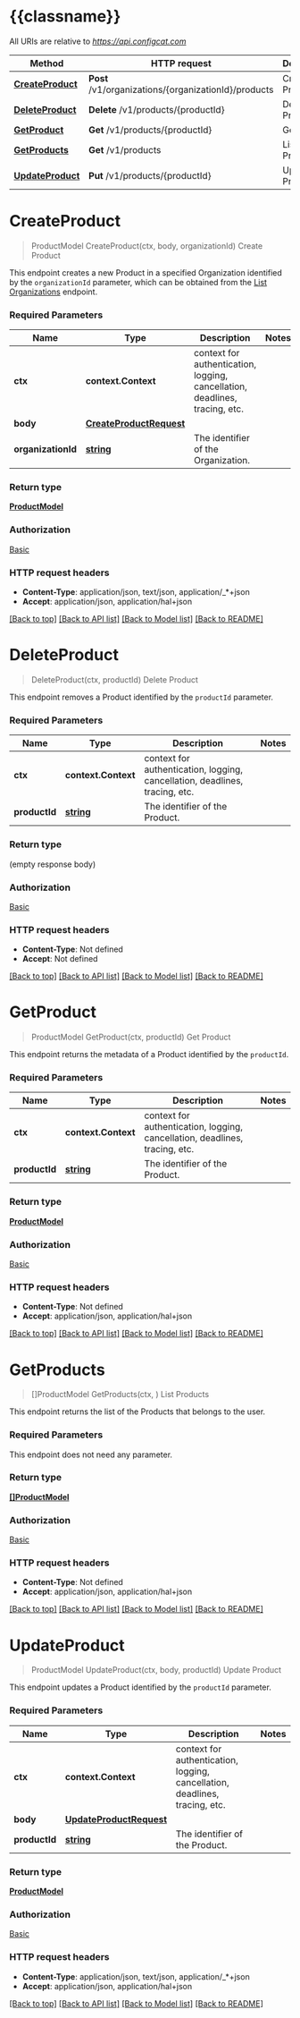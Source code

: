 # {{classname}}

All URIs are relative to *https://api.configcat.com*

Method | HTTP request | Description
------------- | ------------- | -------------
[**CreateProduct**](ProductsApi.md#CreateProduct) | **Post** /v1/organizations/{organizationId}/products | Create Product
[**DeleteProduct**](ProductsApi.md#DeleteProduct) | **Delete** /v1/products/{productId} | Delete Product
[**GetProduct**](ProductsApi.md#GetProduct) | **Get** /v1/products/{productId} | Get Product
[**GetProducts**](ProductsApi.md#GetProducts) | **Get** /v1/products | List Products
[**UpdateProduct**](ProductsApi.md#UpdateProduct) | **Put** /v1/products/{productId} | Update Product

# **CreateProduct**
> ProductModel CreateProduct(ctx, body, organizationId)
Create Product

This endpoint creates a new Product in a specified Organization  identified by the `organizationId` parameter, which can be obtained from the [List Organizations](#operation/get-organizations) endpoint.

### Required Parameters

Name | Type | Description  | Notes
------------- | ------------- | ------------- | -------------
 **ctx** | **context.Context** | context for authentication, logging, cancellation, deadlines, tracing, etc.
  **body** | [**CreateProductRequest**](CreateProductRequest.md)|  | 
  **organizationId** | [**string**](.md)| The identifier of the Organization. | 

### Return type

[**ProductModel**](ProductModel.md)

### Authorization

[Basic](../README.md#Basic)

### HTTP request headers

 - **Content-Type**: application/json, text/json, application/_*+json
 - **Accept**: application/json, application/hal+json

[[Back to top]](#) [[Back to API list]](../README.md#documentation-for-api-endpoints) [[Back to Model list]](../README.md#documentation-for-models) [[Back to README]](../README.md)

# **DeleteProduct**
> DeleteProduct(ctx, productId)
Delete Product

This endpoint removes a Product identified by the `productId` parameter.

### Required Parameters

Name | Type | Description  | Notes
------------- | ------------- | ------------- | -------------
 **ctx** | **context.Context** | context for authentication, logging, cancellation, deadlines, tracing, etc.
  **productId** | [**string**](.md)| The identifier of the Product. | 

### Return type

 (empty response body)

### Authorization

[Basic](../README.md#Basic)

### HTTP request headers

 - **Content-Type**: Not defined
 - **Accept**: Not defined

[[Back to top]](#) [[Back to API list]](../README.md#documentation-for-api-endpoints) [[Back to Model list]](../README.md#documentation-for-models) [[Back to README]](../README.md)

# **GetProduct**
> ProductModel GetProduct(ctx, productId)
Get Product

This endpoint returns the metadata of a Product  identified by the `productId`.

### Required Parameters

Name | Type | Description  | Notes
------------- | ------------- | ------------- | -------------
 **ctx** | **context.Context** | context for authentication, logging, cancellation, deadlines, tracing, etc.
  **productId** | [**string**](.md)| The identifier of the Product. | 

### Return type

[**ProductModel**](ProductModel.md)

### Authorization

[Basic](../README.md#Basic)

### HTTP request headers

 - **Content-Type**: Not defined
 - **Accept**: application/json, application/hal+json

[[Back to top]](#) [[Back to API list]](../README.md#documentation-for-api-endpoints) [[Back to Model list]](../README.md#documentation-for-models) [[Back to README]](../README.md)

# **GetProducts**
> []ProductModel GetProducts(ctx, )
List Products

This endpoint returns the list of the Products that belongs to the user.

### Required Parameters
This endpoint does not need any parameter.

### Return type

[**[]ProductModel**](ProductModel.md)

### Authorization

[Basic](../README.md#Basic)

### HTTP request headers

 - **Content-Type**: Not defined
 - **Accept**: application/json, application/hal+json

[[Back to top]](#) [[Back to API list]](../README.md#documentation-for-api-endpoints) [[Back to Model list]](../README.md#documentation-for-models) [[Back to README]](../README.md)

# **UpdateProduct**
> ProductModel UpdateProduct(ctx, body, productId)
Update Product

This endpoint updates a Product identified by the `productId` parameter.

### Required Parameters

Name | Type | Description  | Notes
------------- | ------------- | ------------- | -------------
 **ctx** | **context.Context** | context for authentication, logging, cancellation, deadlines, tracing, etc.
  **body** | [**UpdateProductRequest**](UpdateProductRequest.md)|  | 
  **productId** | [**string**](.md)| The identifier of the Product. | 

### Return type

[**ProductModel**](ProductModel.md)

### Authorization

[Basic](../README.md#Basic)

### HTTP request headers

 - **Content-Type**: application/json, text/json, application/_*+json
 - **Accept**: application/json, application/hal+json

[[Back to top]](#) [[Back to API list]](../README.md#documentation-for-api-endpoints) [[Back to Model list]](../README.md#documentation-for-models) [[Back to README]](../README.md)


